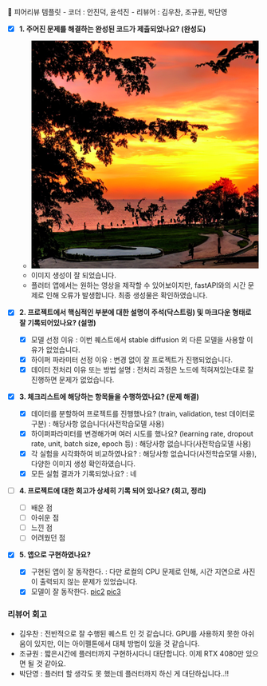 <aside>
🤔 피어리뷰 템플릿
- 코더 : 안진덕, 윤석진
- 리뷰어 : 김우찬, 조규원, 박단영

- [x]  **1. 주어진 문제를 해결하는 완성된 코드가 제출되었나요? (완성도)**
    - ![pic1](./generated_image.png)
    - 이미지 생성이 잘 되었습니다.
    - 플러터 앱에서는 원하는 영상을 제작할 수 있어보이지만, fastAPI와의 시간 문제로 인해 오류가 발생합니다. 최종 생성물은 확인하였습니다.

- [x]  **2. 프로젝트에서 핵심적인 부분에 대한 설명이 주석(닥스트링) 및 마크다운 형태로 잘 기록되어있나요? (설명)**
    - [x]  모델 선정 이유 : 이번 퀘스트에서 stable diffusion 외 다른 모델을 사용할 이유가 없었습니다.
    - [x]  하이퍼 파라미터 선정 이유 : 변경 없이 잘 프로젝트가 진행되었습니다.
    - [x]  데이터 전처리 이유 또는 방법 설명 : 전처리 과정은 노드에 적혀져있는대로 잘 진행하면 문제가 없었습니다.

- [x]  **3. 체크리스트에 해당하는 항목들을 수행하였나요? (문제 해결)**
    - [x]  데이터를 분할하여 프로젝트를 진행했나요? (train, validation, test 데이터로 구분) : 해당사항 없습니다(사전학습모델 사용)
    - [x]  하이퍼파라미터를 변경해가며 여러 시도를 했나요? (learning rate, dropout rate, unit, batch size, epoch 등) : 해당사항 없습니다(사전학습모델 사용)
    - [x]  각 실험을 시각화하여 비교하였나요? : 해당사항 없습니다(사전학습모델 사용), 다양한 이미지 생성 확인하였습니다.
    - [x]  모든 실험 결과가 기록되었나요? : 네

- [ ]  **4. 프로젝트에 대한 회고가 상세히 기록 되어 있나요? (회고, 정리)**
    - [ ]  배운 점
    - [ ]  아쉬운 점
    - [ ]  느낀 점
    - [ ]  어려웠던 점

- [x]  **5.  앱으로 구현하였나요?**
    - [x]  구현된 앱이 잘 동작한다. : 다만 로컬의 CPU 문제로 인해, 시간 지연으로 사진이 출력되지 않는 문제가 있었습니다.
    - [x]  모델이 잘 동작한다.
       [pic2](./스크린샷%202024-12-06%20162112.png)
       [pic3](./스크린샷%202024-12-06%20162610.png)
### 리뷰어 회고
- 김우찬 : 전반적으로 잘 수행된 퀘스트 인 것 같습니다. GPU를 사용하지 못한 아쉬움이 있지만, 이는 아이펠톤에서 대체 방법이 있을 것 같습니다.
- 조규원 : 짧은시간에 플러터까지 구현하시다니 대단합니다. 이제 RTX 4080만 있으면 될 것 같아요.
- 박단영 : 플러터 할 생각도 못 했는데 플러터까지 하신 게 대단하십니다..!!

</aside>
